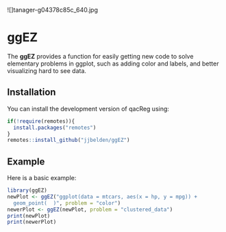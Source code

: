 ![]tanager-g04378c85c_640.jpg

# ggEZ


The **ggEZ** provides a function for easily getting new code to solve elementary problems 
in ggplot, such as adding color and labels, and better visualizing hard to see data.

## Installation

You can install the development version of qacReg using:

``` r
if(!require(remotes)){
  install.packages("remotes")
}
remotes::install_github("jjbelden/ggEZ")
```

## Example

Here is a basic example:

``` r
library(ggEZ)
newPlot <- ggEZ("ggplot(data = mtcars, aes(x = hp, y = mpg)) +
  geom_point(  )", problem = "color")
newerPlot <- ggEZ(newPlot, problem = "clustered_data")  
print(newPlot)
print(newerPlot)
```
